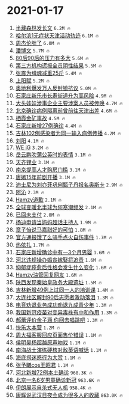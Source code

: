 # 2021-01-17

1. [半藏森林发长文](https://s.weibo.com/weibo?q=%23%E5%8D%8A%E8%97%8F%E6%A3%AE%E6%9E%97%E5%8F%91%E9%95%BF%E6%96%87%23&Refer=top) `6.2M 🔥`
1. [哈尔滨1无症状天津活动轨迹](https://s.weibo.com/weibo?q=%23%E5%93%88%E5%B0%94%E6%BB%A81%E6%97%A0%E7%97%87%E7%8A%B6%E5%A4%A9%E6%B4%A5%E6%B4%BB%E5%8A%A8%E8%BD%A8%E8%BF%B9%23&Refer=top) `6.1M 🔥`
1. [周杰伦胖了](https://s.weibo.com/weibo?q=%23%E5%91%A8%E6%9D%B0%E4%BC%A6%E8%83%96%E4%BA%86%23&Refer=top) `6.0M 🔥`
1. [潘博文](https://s.weibo.com/weibo?q=%E6%BD%98%E5%8D%9A%E6%96%87&Refer=top) `5.7M 🔥`
1. [80后90后的压力有多大](https://s.weibo.com/weibo?q=%2380%E5%90%8E90%E5%90%8E%E7%9A%84%E5%8E%8B%E5%8A%9B%E6%9C%89%E5%A4%9A%E5%A4%A7%23&Refer=top) `5.6M 🔥`
1. [第三方机构谎报全员阴性结果](https://s.weibo.com/weibo?q=%23%E7%AC%AC%E4%B8%89%E6%96%B9%E6%9C%BA%E6%9E%84%E8%B0%8E%E6%8A%A5%E5%85%A8%E5%91%98%E9%98%B4%E6%80%A7%E7%BB%93%E6%9E%9C%23&Refer=top) `5.5M 🔥`
1. [张震为缉魂减重25斤](https://s.weibo.com/weibo?q=%23%E5%BC%A0%E9%9C%87%E4%B8%BA%E7%BC%89%E9%AD%82%E5%87%8F%E9%87%8D25%E6%96%A4%23&Refer=top) `5.4M 🔥`
1. [上阳赋](https://s.weibo.com/weibo?q=%E4%B8%8A%E9%98%B3%E8%B5%8B&Refer=top) `5.2M 🔥`
1. [奥地利爆发万人反封锁抗议](https://s.weibo.com/weibo?q=%23%E5%A5%A5%E5%9C%B0%E5%88%A9%E7%88%86%E5%8F%91%E4%B8%87%E4%BA%BA%E5%8F%8D%E5%B0%81%E9%94%81%E6%8A%97%E8%AE%AE%23&Refer=top) `5.0M 🔥`
1. [石家庄新乐市长寿街道升为高风险](https://s.weibo.com/weibo?q=%23%E7%9F%B3%E5%AE%B6%E5%BA%84%E6%96%B0%E4%B9%90%E5%B8%82%E9%95%BF%E5%AF%BF%E8%A1%97%E9%81%93%E5%8D%87%E4%B8%BA%E9%AB%98%E9%A3%8E%E9%99%A9%23&Refer=top) `4.9M 🔥`
1. [大头娃娃涉事企业主要涉案人员被传唤](https://s.weibo.com/weibo?q=%23%E5%A4%A7%E5%A4%B4%E5%A8%83%E5%A8%83%E6%B6%89%E4%BA%8B%E4%BC%81%E4%B8%9A%E4%B8%BB%E8%A6%81%E6%B6%89%E6%A1%88%E4%BA%BA%E5%91%98%E8%A2%AB%E4%BC%A0%E5%94%A4%23&Refer=top) `4.7M 🔥`
1. [北京确诊病例隔离前曾前往天津出差](https://s.weibo.com/weibo?q=%23%E5%8C%97%E4%BA%AC%E7%A1%AE%E8%AF%8A%E7%97%85%E4%BE%8B%E9%9A%94%E7%A6%BB%E5%89%8D%E6%9B%BE%E5%89%8D%E5%BE%80%E5%A4%A9%E6%B4%A5%E5%87%BA%E5%B7%AE%23&Refer=top) `4.6M 🔥`
1. [栖霞金矿事故](https://s.weibo.com/weibo?q=%E6%A0%96%E9%9C%9E%E9%87%91%E7%9F%BF%E4%BA%8B%E6%95%85&Refer=top) `4.5M 🔥`
1. [石家庄新增27例确诊](https://s.weibo.com/weibo?q=%23%E7%9F%B3%E5%AE%B6%E5%BA%84%E6%96%B0%E5%A2%9E27%E4%BE%8B%E7%A1%AE%E8%AF%8A%23&Refer=top) `4.4M 🔥`
1. [吉林102例感染者为同一输入病例传播](https://s.weibo.com/weibo?q=%23%E5%90%89%E6%9E%97102%E4%BE%8B%E6%84%9F%E6%9F%93%E8%80%85%E4%B8%BA%E5%90%8C%E4%B8%80%E8%BE%93%E5%85%A5%E7%97%85%E4%BE%8B%E4%BC%A0%E6%92%AD%23&Refer=top) `4.2M 🔥`
1. [刘阳](https://s.weibo.com/weibo?q=%E5%88%98%E9%98%B3&Refer=top) `4.1M 🔥`
1. [WE iG](https://s.weibo.com/weibo?q=WE%20iG&Refer=top) `3.2M 🔥`
1. [岳云鹏吹蒲公英时的表情](https://s.weibo.com/weibo?q=%E5%B2%B3%E4%BA%91%E9%B9%8F%E5%90%B9%E8%92%B2%E5%85%AC%E8%8B%B1%E6%97%B6%E7%9A%84%E8%A1%A8%E6%83%85&Refer=top) `3.1M 🔥`
1. [天齐锂业](https://s.weibo.com/weibo?q=%E5%A4%A9%E9%BD%90%E9%94%82%E4%B8%9A&Refer=top) `3.1M 🔥`
1. [南京提高人才购房门槛](https://s.weibo.com/weibo?q=%E5%8D%97%E4%BA%AC%E6%8F%90%E9%AB%98%E4%BA%BA%E6%89%8D%E8%B4%AD%E6%88%BF%E9%97%A8%E6%A7%9B&Refer=top) `3.1M 🔥`
1. [唐嫣15年前剧开播](https://s.weibo.com/weibo?q=%23%E5%94%90%E5%AB%A315%E5%B9%B4%E5%89%8D%E5%89%A7%E5%BC%80%E6%92%AD%23&Refer=top) `3.1M 🔥`
1. [迪士尼为刘亦菲巩俐甄子丹报名奥斯卡](https://s.weibo.com/weibo?q=%23%E8%BF%AA%E5%A3%AB%E5%B0%BC%E4%B8%BA%E5%88%98%E4%BA%A6%E8%8F%B2%E5%B7%A9%E4%BF%90%E7%94%84%E5%AD%90%E4%B8%B9%E6%8A%A5%E5%90%8D%E5%A5%A5%E6%96%AF%E5%8D%A1%23&Refer=top) `2.9M 🔥`
1. [阿沁](https://s.weibo.com/weibo?q=%E9%98%BF%E6%B2%81&Refer=top) `2.3M 🔥`
1. [Hamzy道歉](https://s.weibo.com/weibo?q=%23Hamzy%E9%81%93%E6%AD%89%23&Refer=top) `2.1M 🔥`
1. [全球变暖北半球为何寒潮频发](https://s.weibo.com/weibo?q=%23%E5%85%A8%E7%90%83%E5%8F%98%E6%9A%96%E5%8C%97%E5%8D%8A%E7%90%83%E4%B8%BA%E4%BD%95%E5%AF%92%E6%BD%AE%E9%A2%91%E5%8F%91%23&Refer=top) `2.1M 🔥`
1. [已回未支付](https://s.weibo.com/weibo?q=%E5%B7%B2%E5%9B%9E%E6%9C%AA%E6%94%AF%E4%BB%98&Refer=top) `2.0M 🔥`
1. [杨迪申请当妈妈超话主持人](https://s.weibo.com/weibo?q=%23%E6%9D%A8%E8%BF%AA%E7%94%B3%E8%AF%B7%E5%BD%93%E5%A6%88%E5%A6%88%E8%B6%85%E8%AF%9D%E4%B8%BB%E6%8C%81%E4%BA%BA%23&Refer=top) `1.9M 🔥`
1. [章子怡说马嘉祺好的可怕](https://s.weibo.com/weibo?q=%E7%AB%A0%E5%AD%90%E6%80%A1%E8%AF%B4%E9%A9%AC%E5%98%89%E7%A5%BA%E5%A5%BD%E7%9A%84%E5%8F%AF%E6%80%95&Refer=top) `1.8M 🔥`
1. [官方通报饿了么骑手点火自伤事件](https://s.weibo.com/weibo?q=%23%E5%AE%98%E6%96%B9%E9%80%9A%E6%8A%A5%E9%A5%BF%E4%BA%86%E4%B9%88%E9%AA%91%E6%89%8B%E7%82%B9%E7%81%AB%E8%87%AA%E4%BC%A4%E4%BA%8B%E4%BB%B6%23&Refer=top) `1.7M 🔥`
1. [热依扎](https://s.weibo.com/weibo?q=%E7%83%AD%E4%BE%9D%E6%89%8E&Refer=top) `1.7M 🔥`
1. [石家庄新增确诊中有一3个月男婴](https://s.weibo.com/weibo?q=%23%E7%9F%B3%E5%AE%B6%E5%BA%84%E6%96%B0%E5%A2%9E%E7%A1%AE%E8%AF%8A%E4%B8%AD%E6%9C%89%E4%B8%803%E4%B8%AA%E6%9C%88%E7%94%B7%E5%A9%B4%23&Refer=top) `1.6M 🔥`
1. [河北违规操办婚丧嫁娶将追责](https://s.weibo.com/weibo?q=%E6%B2%B3%E5%8C%97%E8%BF%9D%E8%A7%84%E6%93%8D%E5%8A%9E%E5%A9%9A%E4%B8%A7%E5%AB%81%E5%A8%B6%E5%B0%86%E8%BF%BD%E8%B4%A3&Refer=top) `1.6M 🔥`
1. [抑郁症痊愈后性格会发生什么变化](https://s.weibo.com/weibo?q=%23%E6%8A%91%E9%83%81%E7%97%87%E7%97%8A%E6%84%88%E5%90%8E%E6%80%A7%E6%A0%BC%E4%BC%9A%E5%8F%91%E7%94%9F%E4%BB%80%E4%B9%88%E5%8F%98%E5%8C%96%23&Refer=top) `1.6M 🔥`
1. [Hamzy油管回复网友](https://s.weibo.com/weibo?q=%23Hamzy%E6%B2%B9%E7%AE%A1%E5%9B%9E%E5%A4%8D%E7%BD%91%E5%8F%8B%23&Refer=top) `1.6M 🔥`
1. [陕西发现秦始皇政务大殿遗址](https://s.weibo.com/weibo?q=%E9%99%95%E8%A5%BF%E5%8F%91%E7%8E%B0%E7%A7%A6%E5%A7%8B%E7%9A%87%E6%94%BF%E5%8A%A1%E5%A4%A7%E6%AE%BF%E9%81%97%E5%9D%80&Refer=top) `1.5M 🔥`
1. [吉林新增49例上过同一人的培训课](https://s.weibo.com/weibo?q=%23%E5%90%89%E6%9E%97%E6%96%B0%E5%A2%9E49%E4%BE%8B%E4%B8%8A%E8%BF%87%E5%90%8C%E4%B8%80%E4%BA%BA%E7%9A%84%E5%9F%B9%E8%AE%AD%E8%AF%BE%23&Refer=top) `1.4M 🔥`
1. [大连社区解封90后志愿者激动落泪](https://s.weibo.com/weibo?q=%23%E5%A4%A7%E8%BF%9E%E7%A4%BE%E5%8C%BA%E8%A7%A3%E5%B0%8190%E5%90%8E%E5%BF%97%E6%84%BF%E8%80%85%E6%BF%80%E5%8A%A8%E8%90%BD%E6%B3%AA%23&Refer=top) `1.3M 🔥`
1. [电竞劝退业务成功劝退九成青少年](https://s.weibo.com/weibo?q=%23%E7%94%B5%E7%AB%9E%E5%8A%9D%E9%80%80%E4%B8%9A%E5%8A%A1%E6%88%90%E5%8A%9F%E5%8A%9D%E9%80%80%E4%B9%9D%E6%88%90%E9%9D%92%E5%B0%91%E5%B9%B4%23&Refer=top) `1.3M 🔥`
1. [我国新冠疫苗对变异毒株有中和作用](https://s.weibo.com/weibo?q=%23%E6%88%91%E5%9B%BD%E6%96%B0%E5%86%A0%E7%96%AB%E8%8B%97%E5%AF%B9%E5%8F%98%E5%BC%82%E6%AF%92%E6%A0%AA%E6%9C%89%E4%B8%AD%E5%92%8C%E4%BD%9C%E7%94%A8%23&Refer=top) `1.3M 🔥`
1. [郝蕾评价金子涵 你回去唱跳吧](https://s.weibo.com/weibo?q=%E9%83%9D%E8%95%BE%E8%AF%84%E4%BB%B7%E9%87%91%E5%AD%90%E6%B6%B5%20%E4%BD%A0%E5%9B%9E%E5%8E%BB%E5%94%B1%E8%B7%B3%E5%90%A7&Refer=top) `1.3M 🔥`
1. [快乐大本营](https://s.weibo.com/weibo?q=%E5%BF%AB%E4%B9%90%E5%A4%A7%E6%9C%AC%E8%90%A5&Refer=top) `1.2M 🔥`
1. [周大福客服回应页面售价错误](https://s.weibo.com/weibo?q=%E5%91%A8%E5%A4%A7%E7%A6%8F%E5%AE%A2%E6%9C%8D%E5%9B%9E%E5%BA%94%E9%A1%B5%E9%9D%A2%E5%94%AE%E4%BB%B7%E9%94%99%E8%AF%AF&Refer=top) `1.1M 🔥`
1. [侯明昊杨超越原声吻戏](https://s.weibo.com/weibo?q=%E4%BE%AF%E6%98%8E%E6%98%8A%E6%9D%A8%E8%B6%85%E8%B6%8A%E5%8E%9F%E5%A3%B0%E5%90%BB%E6%88%8F&Refer=top) `1.1M 🔥`
1. [南海战士演练硬核对敌英语喊话](https://s.weibo.com/weibo?q=%23%E5%8D%97%E6%B5%B7%E6%88%98%E5%A3%AB%E6%BC%94%E7%BB%83%E7%A1%AC%E6%A0%B8%E5%AF%B9%E6%95%8C%E8%8B%B1%E8%AF%AD%E5%96%8A%E8%AF%9D%23&Refer=top) `1.1M 🔥`
1. [海底捞迷惑行为大赏](https://s.weibo.com/weibo?q=%23%E6%B5%B7%E5%BA%95%E6%8D%9E%E8%BF%B7%E6%83%91%E8%A1%8C%E4%B8%BA%E5%A4%A7%E8%B5%8F%23&Refer=top) `1.1M 🔥`
1. [张予曦cos王昭君](https://s.weibo.com/weibo?q=%E5%BC%A0%E4%BA%88%E6%9B%A6cos%E7%8E%8B%E6%98%AD%E5%90%9B&Refer=top) `1.1M 🔥`
1. [河北新增72例本土确诊](https://s.weibo.com/weibo?q=%23%E6%B2%B3%E5%8C%97%E6%96%B0%E5%A2%9E72%E4%BE%8B%E6%9C%AC%E5%9C%9F%E7%A1%AE%E8%AF%8A%23&Refer=top) `968.3K 🔥`
1. [北京一名6岁男童确诊新冠](https://s.weibo.com/weibo?q=%23%E5%8C%97%E4%BA%AC%E4%B8%80%E5%90%8D6%E5%B2%81%E7%94%B7%E7%AB%A5%E7%A1%AE%E8%AF%8A%E6%96%B0%E5%86%A0%23&Refer=top) `963.6K 🔥`
1. [伊朗展示自杀式无人机](https://s.weibo.com/weibo?q=%E4%BC%8A%E6%9C%97%E5%B1%95%E7%A4%BA%E8%87%AA%E6%9D%80%E5%BC%8F%E6%97%A0%E4%BA%BA%E6%9C%BA&Refer=top) `958.4K 🔥`
1. [康辉说武汉日夜会成为很多人的收藏](https://s.weibo.com/weibo?q=%23%E5%BA%B7%E8%BE%89%E8%AF%B4%E6%AD%A6%E6%B1%89%E6%97%A5%E5%A4%9C%E4%BC%9A%E6%88%90%E4%B8%BA%E5%BE%88%E5%A4%9A%E4%BA%BA%E7%9A%84%E6%94%B6%E8%97%8F%23&Refer=top) `863.0K 🔥`
